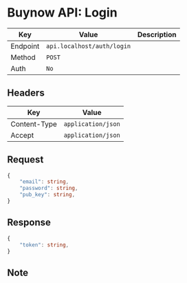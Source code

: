 # Buynow API: Login

| Key | Value | Description |
| --- | --- | --- |
| Endpoint | `api.localhost/auth/login` | |
| Method | `POST` | |
| Auth | `No` | |

## Headers

| Key | Value |
| --- | --- |
| Content-Type | `application/json` |
| Accept | `application/json` |

## Request

```ts
{
    "email": string,
    "password": string,
    "pub_key": string,
}
```

## Response

```ts
{
    "token": string,
}
```

## Note
